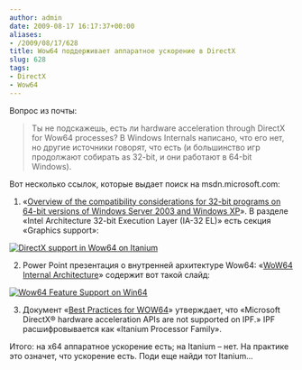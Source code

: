 ```yaml
---
author: admin
date: 2009-08-17 16:17:37+00:00
aliases:
- /2009/08/17/628
title: Wow64 поддерживает аппаратное ускорение в DirectX
slug: 628
tags:
- DirectX
- Wow64
---
```


Вопрос из почты:

> Ты не подскажешь, есть ли hardware acceleration through DirectX for Wow64 processes? В Windows Internals написано, что его нет, но другие источники говорят, что есть (и большинство игр продолжают собирать as 32-bit, и они работают в 64-bit Windows).

Вот несколько ссылок, которые выдает поиск на msdn.microsoft.com:

<!--more-->

  1. «[Overview of the compatibility considerations for 32-bit programs on 64-bit versions of Windows Server 2003 and Windows XP](http://support.microsoft.com/kb/896456)». В разделе «Intel Architecture 32-bit Execution Layer (IA-32 EL)» есть секция «Graphics support»:

[![DirectX support in Wow64 on Itanium](/2009/08/wow64_d3d.png)](/2009/08/wow64_d3d.png)

  2. Power Point презентация о внутренней архитектуре Wow64: «[WoW64 Internal Architecture](http://download.microsoft.com/download/3/a/9/3a9ad58f-5634-4cdd-8528-c78754d712e8/28-DW04040_WINHEC2004.ppt)» содержит вот такой слайд:

[![Wow64 Feature Support on Win64](/2009/08/wow64_feature_support.png)](/2009/08/wow64_feature_support.png)

  3. Документ «[Best Practices for WOW64](http://download.microsoft.com/download/a/f/7/af7777e5-7dcd-4800-8a0a-b18336565f5b/wow64_bestprac.docx)» утверждает, что «Microsoft DirectX® hardware acceleration APIs are not supported on IPF.» IPF раcшифровывается как «Itanium Processor Family».

Итого: на x64 аппаратное ускорение есть; на Itanium – нет. На практике это означет, что ускорение есть. Поди еще найди тот Itanium...
